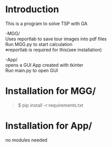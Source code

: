 # Introduction
This is a program to solve TSP with GA
 
-MGG/
<br>Uses reportlab to save tour images into pdf files
<br>Run MGG.py to start calculation 
<br>※reportlab is required for this(see installation)

-App/
<br>opens a GUI App created with tkinter
<br>Run main.py to open GUI




# Installation for MGG/
> $ pip install -r requirements.txt

# Installation for App/
no modules needed
